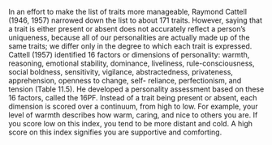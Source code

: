 In an effort to make the list of traits more manageable, Raymond Cattell (1946, 1957) narrowed down
the list to about 171 traits. However, saying that a trait is either present or absent does not accurately
reflect a person’s uniqueness, because all of our personalities are actually made up of the same traits; we
differ only in the degree to which each trait is expressed. Cattell (1957) identified 16 factors or dimensions
of personality: warmth, reasoning, emotional stability, dominance, liveliness, rule-consciousness, social
boldness, sensitivity, vigilance, abstractedness, privateness, apprehension, openness to change, self-
reliance, perfectionism, and tension (Table 11.5). He developed a personality assessment based on these
16 factors, called the 16PF. Instead of a trait being present or absent, each dimension is scored over a
continuum, from high to low. For example, your level of warmth describes how warm, caring, and nice to
others you are. If you score low on this index, you tend to be more distant and cold. A high score on this
index signifies you are supportive and comforting.
